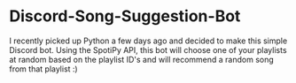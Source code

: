 # Discord-Song-Suggestion-Bot
I recently picked up Python a few days ago and decided to make this simple Discord bot. Using the SpotiPy API, this bot will choose one of your playlists at random based on the playlist ID's and will recommend a random song from that playlist :)
